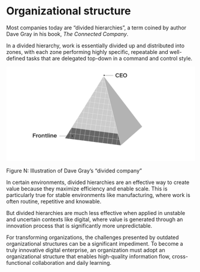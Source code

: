 # Organizational structure

Most companies today are “divided hierarchies”, a term coined by author Dave Gray in his book, _The Connected Company_.

In a divided hierarchy, work is essentially divided up and distributed into zones, with each zone performing highly specific, repeatable and well-defined tasks that are delegated top-down in a command and control style.

![](../../.gitbook/assets/1%20%283%29.png)

Figure N: Illustration of Dave Gray’s “divided company”

In certain environments, divided hierarchies are an effective way to create value because they maximize efficiency and enable scale. This is particularly true for stable environments like manufacturing, where work is often routine, repetitive and knowable.

But divided hierarchies are much less effective when applied in unstable and uncertain contexts like digital, where value is generated through an innovation process that is significantly more unpredictable.

For transforming organizations, the challenges presented by outdated organizational structures can be a significant impediment. To become a truly innovative digital enterprise, an organization must adopt an organizational structure that enables high-quality information flow, cross-functional collaboration and daily learning.

